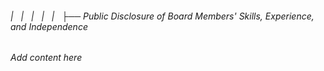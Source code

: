 ###### |   |   |   |   |   ├── Public Disclosure of Board Members' Skills, Experience, and Independence

*Add content here*